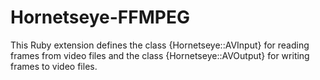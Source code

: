 Hornetseye-FFMPEG
======
This Ruby extension defines the class {Hornetseye::AVInput} for reading frames from video files and the class {Hornetseye::AVOutput} for writing frames to video files.

